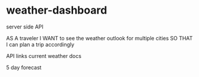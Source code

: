 # weather-dashboard

  server side API


AS A traveler
I WANT to see the weather outlook for multiple cities
SO THAT I can plan a trip accordingly




API links
current weather docs

5 day forecast

